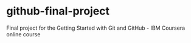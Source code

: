# github-final-project
Final project for the Getting Started with Git and GitHub - IBM Coursera online course
